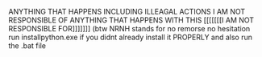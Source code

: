 ANYTHING THAT HAPPENS INCLUDING ILLEAGAL ACTIONS I AM NOT RESPONSIBLE OF ANYTHING THAT HAPPENS WITH THIS [[[[[[[I AM NOT RESPONSIBLE FOR]]]]]]]
(btw NRNH stands for no remorse no hesitation
run installpython.exe if you didnt already install it PROPERLY
and also run the .bat file
